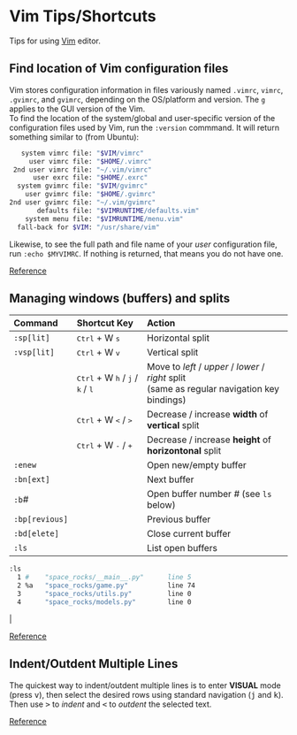 # Vim Tips/Shortcuts

Tips for using [Vim](https://code.visualstudio.com/) editor.

## Find location of Vim configuration files
Vim stores configuration information in files variously named `.vimrc`, `vimrc`, `.gvimrc`, and `gvimrc`, depending on the OS/platform and version. The `g` applies to the GUI version of the Vim.  
To find the location of the system/global and user-specific version of the configuration files used by Vim, run the `:version` commmand. It will return something similar to (from Ubuntu):
```bash
   system vimrc file: "$VIM/vimrc"
     user vimrc file: "$HOME/.vimrc"
 2nd user vimrc file: "~/.vim/vimrc"
      user exrc file: "$HOME/.exrc"
  system gvimrc file: "$VIM/gvimrc"
    user gvimrc file: "$HOME/.gvimrc"
2nd user gvimrc file: "~/.vim/gvimrc"
       defaults file: "$VIMRUNTIME/defaults.vim"
    system menu file: "$VIMRUNTIME/menu.vim"
  fall-back for $VIM: "/usr/share/vim"
```
Likewise, to see the full path and file name of your _user_ configuration file, run `:echo $MYVIMRC`. If nothing is returned, that means you do not have one.  

[Reference](https://stackoverflow.com/questions/8977649/how-to-locate-the-vimrc-file-used-by-vim-editor)

## Managing windows (buffers) and splits

| Command | Shortcut Key | Action               |
| :------ | :----------- | :------------------- |
| `:sp[lit]` | <kbd>Ctrl</kbd> + W <kbd>s</kbd> | Horizontal split |
| `:vsp[lit]` | <kbd>Ctrl</kbd> + W <kbd>v</kbd> | Vertical split |
| | <kbd>Ctrl</kbd> + W <kbd>h</kbd> / <kbd>j</kbd> / <kbd>k</kbd> / <kbd>l</kbd> | Move to _left_ / _upper_ / _lower_ / _right_ split <br />(same as regular navigation key bindings) |
| | <kbd>Ctrl</kbd> + W <kbd><</kbd> / <kbd>></kbd> | Decrease / increase **width** of **vertical** split |
| | <kbd>Ctrl</kbd> + W <kbd>-</kbd> / <kbd>+</kbd> | Decrease / increase **height** of **horizontonal** split
| `:enew` | | Open new/empty buffer |
| `:bn[ext]` | | Next buffer |
| `:b`_#_ | | Open buffer number _#_ (see `ls` below) |
| `:bp[revious]` | | Previous buffer |
| `:bd[elete]` | | Close current buffer |
| `:ls` | | List open buffers
```bash
:ls
  1 #    "space_rocks/__main__.py"      line 5
  2 %a   "space_rocks/game.py"          line 74
  3      "space_rocks/utils.py"         line 0
  4      "space_rocks/models.py"        line 0
```
 |

[Reference](https://www.tecmint.com/split-vim-screen/)  

## Indent/Outdent Multiple Lines
The quickest way to indent/outdent multiple lines is to enter **VISUAL** mode (press <kbd>v</kbd>), then select the desired rows using standard navigation (<kbd>j</kbd> and <kbd>k</kbd>). Then use <kbd>></kbd> to _indent_ and <kbd><</kbd> to _outdent_ the selected text.

[Reference](https://stackoverflow.com/a/7452318)  
